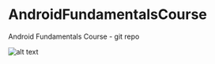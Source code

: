 # AndroidFundamentalsCourse
Android Fundamentals Course - git repo

![alt text](https://images3.memedroid.com/images/UPLOADED697/5b2fbceb665f7.jpeg)
